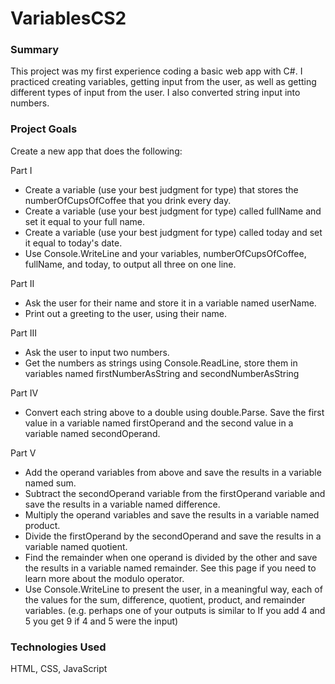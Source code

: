 # VariablesCS2

### Summary

This project was my first experience coding a basic web app with C#. I practiced creating variables, getting input from the user, as well as getting different types of input from the user. I also converted string input into numbers.

### Project Goals

Create a new app that does the following:

Part I

- Create a variable (use your best judgment for type) that stores the numberOfCupsOfCoffee that you drink every day.
- Create a variable (use your best judgment for type) called fullName and set it equal to your full name.
- Create a variable (use your best judgment for type) called today and set it equal to today's date.
- Use Console.WriteLine and your variables, numberOfCupsOfCoffee, fullName, and today, to output all three on one line.

Part II

- Ask the user for their name and store it in a variable named userName.
- Print out a greeting to the user, using their name.

Part III

- Ask the user to input two numbers.
- Get the numbers as strings using Console.ReadLine, store them in variables named firstNumberAsString and secondNumberAsString

Part IV

- Convert each string above to a double using double.Parse. Save the first value in a variable named firstOperand and the second value in a variable named secondOperand.

Part V

- Add the operand variables from above and save the results in a variable named sum.
- Subtract the secondOperand variable from the firstOperand variable and save the results in a variable named difference.
- Multiply the operand variables and save the results in a variable named product.
- Divide the firstOperand by the secondOperand and save the results in a variable named quotient.
- Find the remainder when one operand is divided by the other and save the results in a variable named remainder. See this page if you need to learn more about the modulo operator.
- Use Console.WriteLine to present the user, in a meaningful way, each of the values for the sum, difference, quotient, product, and remainder variables. (e.g. perhaps one of your outputs is similar to If you add 4 and 5 you get 9 if 4 and 5 were the input)

### Technologies Used

HTML, CSS, JavaScript
